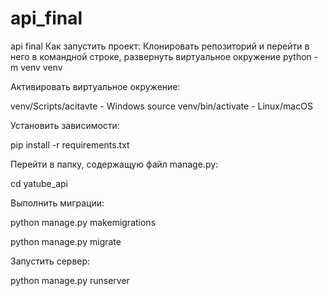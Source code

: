 # api_final
api final
Как запустить проект:
Клонировать репозиторий и перейти в него в командной строке, развернуть виртуальное окружение
python -m venv venv

Активировать виртуальное окружение:

venv/Scripts/acitavte - Windows
source venv/bin/activate - Linux/macOS

Установить зависимости:

pip install -r requirements.txt

Перейти в папку, содержащую файл manage.py:

cd yatube_api

Выполнить миграции:

python manage.py makemigrations

python manage.py migrate

Запустить сервер:

python manage.py runserver



